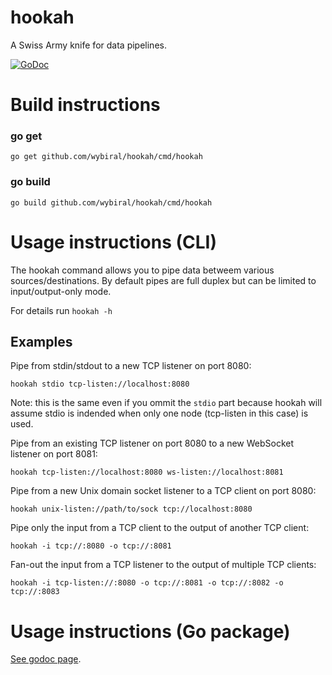 # hookah
A Swiss Army knife for data pipelines.

[![GoDoc](https://godoc.org/github.com/wybiral/hookah?status.svg)](https://godoc.org/github.com/wybiral/hookah)

# Build instructions
### go get
```
go get github.com/wybiral/hookah/cmd/hookah
```
### go build
```
go build github.com/wybiral/hookah/cmd/hookah
```

# Usage instructions (CLI)
The hookah command allows you to pipe data betweem various sources/destinations.
By default pipes are full duplex but can be limited to input/output-only mode.

For details run `hookah -h`

## Examples

Pipe from stdin/stdout to a new TCP listener on port 8080:
```
hookah stdio tcp-listen://localhost:8080
```
Note: this is the same even if you ommit the `stdio` part because hookah will
assume stdio is indended when only one node (tcp-listen in this case) is used.

Pipe from an existing TCP listener on port 8080 to a new WebSocket listener on
port 8081:
```
hookah tcp-listen://localhost:8080 ws-listen://localhost:8081
```

Pipe from a new Unix domain socket listener to a TCP client on port 8080:
```
hookah unix-listen://path/to/sock tcp://localhost:8080
```

Pipe only the input from a TCP client to the output of another TCP client:
```
hookah -i tcp://:8080 -o tcp://:8081
```

Fan-out the input from a TCP listener to the output of multiple TCP clients:
```
hookah -i tcp-listen://:8080 -o tcp://:8081 -o tcp://:8082 -o tcp://:8083
```

# Usage instructions (Go package)
[See godoc page](https://godoc.org/github.com/wybiral/hookah).
